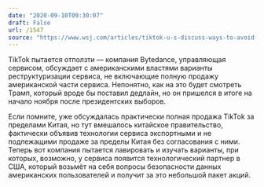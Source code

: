 ```yaml
---
date: "2020-09-10T09:30:07"
draft: False
url: /1547
source: "https://www.wsj.com/articles/tiktok-u-s-discuss-ways-to-avoid-sale-11599680388?mod=hp_lead_pos1"
---
```


TikTok пытается отползти — компания Bytedance, управляющая сервисом, обсуждает с американскими властями варианты реструктуризации сервиса, не включающие полную продажу американской части сервиса. Непонятно, как на это будет смотреть Трамп, который вроде бы поставил дедлайн, но он пришелся в итоге на начало ноября после президентских выборов. 

Если помните, уже обсуждалась практически полная продажа TikTok за пределами Китая, но тут вмешалось китайское правительство, фактически объявив технологии сервиса экспортными и не подлежащими продаже за пределы Китая без согласования с ними. Теперь вот компания пытается лавировать и изучать варианты, при которых, возможно, у сервиса появится технологический партнер в США, который возьмёт на себя вопросы безопасности данных американских пользователей и получит за это небольшой пакет акций.
